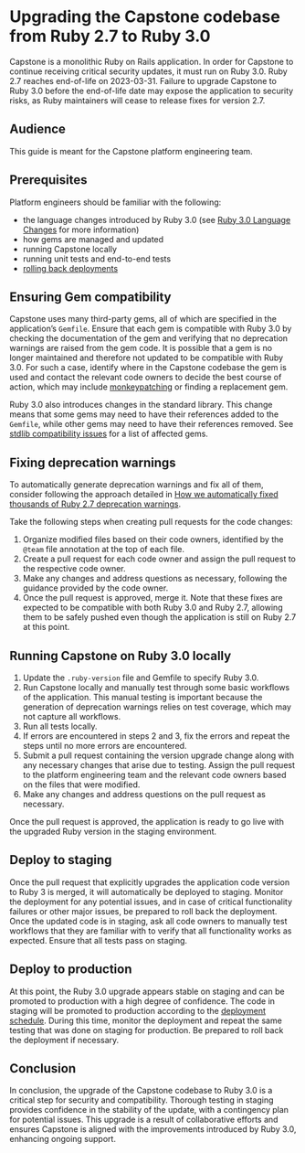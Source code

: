 # Upgrading the Capstone codebase from Ruby 2.7 to Ruby 3.0
Capstone is a monolithic Ruby on Rails application. In order for Capstone to continue receiving critical security updates, it must run on Ruby 3.0. Ruby 2.7 reaches end-of-life on 2023-03-31. Failure to upgrade Capstone to Ruby 3.0 before the end-of-life date may expose the application to security risks, as Ruby maintainers will cease to release fixes for version 2.7.

## Audience
This guide is meant for the Capstone platform engineering team.

## Prerequisites
Platform engineers should be familiar with the following:
- the language changes introduced by Ruby 3.0 (see [Ruby 3.0 Language Changes](https://rubyreferences.github.io/rubychanges/3.0.html) for more information)
- how gems are managed and updated
- running Capstone locally
- running unit tests and end-to-end tests
- [rolling back deployments](#)

## Ensuring Gem compatibility
Capstone uses many third-party gems, all of which are specified in the application’s `Gemfile`. Ensure that each gem is compatible with Ruby 3.0 by checking the documentation of the gem and verifying that no deprecation warnings are raised from the gem code. It is possible that a gem is no longer maintained and therefore not updated to be compatible with Ruby 3.0. For such a case, identify where in the Capstone codebase the gem is used and contact the relevant code owners to decide the best course of action, which may include [monkeypatching](https://blog.appsignal.com/2021/08/24/responsible-monkeypatching-in-ruby.html) or finding a replacement gem.

Ruby 3.0 also introduces changes in the standard library. This change means that some gems may need to have their references added to the `Gemfile`, while other gems may need to have their references removed. See [stdlib compatibility issues](https://github.com/ruby/ruby/blob/v3_0_0/NEWS.md#stdlib-compatibility-issues) for a list of affected gems.

## Fixing deprecation warnings
To automatically generate deprecation warnings and fix all of them, consider following the approach detailed in [How we automatically fixed thousands of Ruby 2.7 deprecation warnings](https://about.gitlab.com/blog/2021/02/03/how-we-automatically-fixed-hundreds-of-ruby-2-7-deprecation-warnings/).

Take the following steps when creating pull requests for the code changes:
1. Organize modified files based on their code owners, identified by the `@team` file annotation at the top of each file.
2. Create a pull request for each code owner and assign the pull request to the respective code owner.
3. Make any changes and address questions as necessary, following the guidance provided by the code owner.
4. Once the pull request is approved, merge it. Note that these fixes are expected to be compatible with both Ruby 3.0 and Ruby 2.7, allowing them to be safely pushed even though the application is still on Ruby 2.7 at this point.

## Running Capstone on Ruby 3.0 locally
1. Update the `.ruby-version` file and Gemfile to specify Ruby 3.0.
2. Run Capstone locally and manually test through some basic workflows of the application. This manual testing is important because the generation of deprecation warnings relies on test coverage, which may not capture all workflows.
3. Run all tests locally.
4. If errors are encountered in steps 2 and 3, fix the errors and repeat the steps until no more errors are encountered.
5. Submit a pull request containing the version upgrade change along with any necessary changes that arise due to testing. Assign the pull request to the platform engineering team and the relevant code owners based on the files that were modified.
6. Make any changes and address questions on the pull request as necessary.

Once the pull request is approved, the application is ready to go live with the upgraded Ruby version in the staging environment.

## Deploy to staging
Once the pull request that explicitly upgrades the application code version to Ruby 3 is merged, it will automatically be deployed to staging. Monitor the deployment for any potential issues, and in case of critical functionality failures or other major issues, be prepared to roll back the deployment. Once the updated code is in staging, ask all code owners to manually test workflows that they are familiar with to verify that all functionality works as expected. Ensure that all tests pass on staging.

## Deploy to production
At this point, the Ruby 3.0 upgrade appears stable on staging and can be promoted to production with a high degree of confidence. The code in staging will be promoted to production according to the [deployment schedule](#). During this time, monitor the deployment and repeat the same testing that was done on staging for production. Be prepared to roll back the deployment if necessary.

## Conclusion
In conclusion, the upgrade of the Capstone codebase to Ruby 3.0 is a critical step for security and compatibility. Thorough testing in staging provides confidence in the stability of the update, with a contingency plan for potential issues. This upgrade is a result of collaborative efforts and ensures Capstone is aligned with the improvements introduced by Ruby 3.0, enhancing ongoing support.
